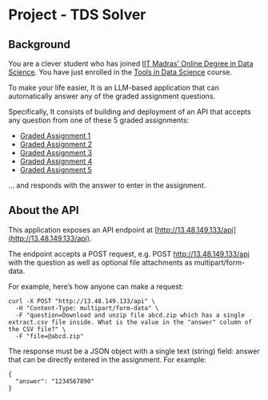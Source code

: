 # Project - TDS Solver

## Background

You are a clever student who has joined [IIT Madras’ Online Degree in Data Science](https://study.iitm.ac.in/ds/). You have just enrolled in the [Tools in Data Science](https://tds.s-anand.net/#/) course. <br>

To make your life easier, It is an LLM-based application that can automatically answer any of the graded assignment questions. <br>

Specifically, It consists of building and deployment of an API that accepts any question from one of these 5 graded assignments: <br>

*   [Graded Assignment 1](https://exam.sanand.workers.dev/tds-2025-01-ga1)
*   [Graded Assignment 2](https://exam.sanand.workers.dev/tds-2025-01-ga2)
*   [Graded Assignment 3](https://exam.sanand.workers.dev/tds-2025-01-ga3)
*   [Graded Assignment 4](https://exam.sanand.workers.dev/tds-2025-01-ga4)
*   [Graded Assignment 5](https://exam.sanand.workers.dev/tds-2025-01-ga5)

… and responds with the answer to enter in the assignment. <br>

## About the API

This application exposes an API endpoint at [http://13.48.149.133/api](http://13.48.149.133/api). <br>

The endpoint accepts a POST request, e.g. POST http://13.48.149.133/api with the question as well as optional file attachments as multipart/form-data. <br>

For example, here’s how anyone can make a request:

```
curl -X POST "http://13.48.149.133/api" \
  -H "Content-Type: multipart/form-data" \
  -F "question=Download and unzip file abcd.zip which has a single extract.csv file inside. What is the value in the "answer" column of the CSV file?" \
  -F "file=@abcd.zip"
```
The response must be a JSON object with a single text (string) field: answer that can be directly entered in the assignment. For example:
```
{
  "answer": "1234567890"
}
```


